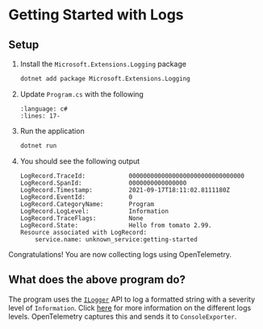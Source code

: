 # Getting Started with Logs

## Setup

1. Install the `Microsoft.Extensions.Logging` package

    ```sh
    dotnet add package Microsoft.Extensions.Logging
    ```

1. Update `Program.cs` with the following

    ```{literalinclude} ../../logs/getting-started/Program.cs
    :language: c#
    :lines: 17-
    ```

1. Run the application

    ```sh
    dotnet run
    ```

1. You should see the following output

    ```text
    LogRecord.TraceId:            00000000000000000000000000000000
    LogRecord.SpanId:             0000000000000000
    LogRecord.Timestamp:          2021-09-17T18:11:02.8111180Z
    LogRecord.EventId:            0
    LogRecord.CategoryName:       Program
    LogRecord.LogLevel:           Information
    LogRecord.TraceFlags:         None
    LogRecord.State:              Hello from tomato 2.99.
    Resource associated with LogRecord:
        service.name: unknown_service:getting-started
    ```

Congratulations! You are now collecting logs using OpenTelemetry.

## What does the above program do?

The program uses the
[`ILogger`](https://docs.microsoft.com/dotnet/api/microsoft.extensions.logging.ilogger)
API to log a formatted string with a severity level of `Information`. Click
[here](https://docs.microsoft.com/dotnet/api/microsoft.extensions.logging.loglevel)
for more information on the different logs levels. OpenTelemetry captures this
and sends it to `ConsoleExporter`.
